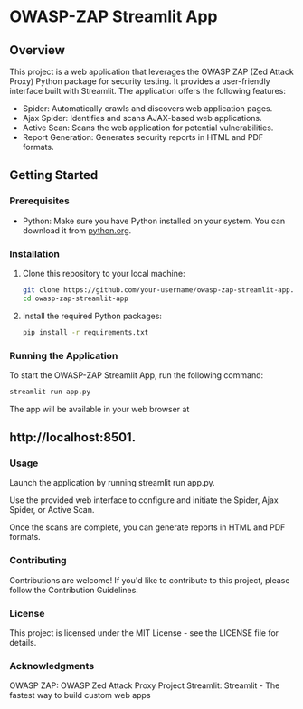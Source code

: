 # OWASP-ZAP Streamlit App

## Overview

This project is a web application that leverages the OWASP ZAP (Zed Attack Proxy) Python package for security testing. It provides a user-friendly interface built with Streamlit. The application offers the following features:

- Spider: Automatically crawls and discovers web application pages.
- Ajax Spider: Identifies and scans AJAX-based web applications.
- Active Scan: Scans the web application for potential vulnerabilities.
- Report Generation: Generates security reports in HTML and PDF formats.

## Getting Started

### Prerequisites

- Python: Make sure you have Python installed on your system. You can download it from [python.org](https://www.python.org/downloads/).

### Installation

1. Clone this repository to your local machine:

    ```bash
    git clone https://github.com/your-username/owasp-zap-streamlit-app.git
    cd owasp-zap-streamlit-app
    ```

2. Install the required Python packages:

    ```bash
    pip install -r requirements.txt
    ```

### Running the Application

To start the OWASP-ZAP Streamlit App, run the following command:

```bash
streamlit run app.py
```

The app will be available in your web browser at 
## http://localhost:8501.

### Usage
Launch the application by running streamlit run app.py.

Use the provided web interface to configure and initiate the Spider, Ajax Spider, or Active Scan.

Once the scans are complete, you can generate reports in HTML and PDF formats.

### Contributing
Contributions are welcome! If you'd like to contribute to this project, please follow the Contribution Guidelines.

### License
This project is licensed under the MIT License - see the LICENSE file for details.

### Acknowledgments
OWASP ZAP: OWASP Zed Attack Proxy Project
Streamlit: Streamlit - The fastest way to build custom web apps
